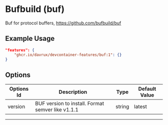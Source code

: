 
# Bufbuild (buf)

Buf for protocol buffers, https://github.com/bufbuild/buf

## Example Usage

```json
"features": {
    "ghcr.io/davrux/devcontainer-features/buf:1": {}
}
```

## Options

| Options Id | Description                                       | Type   | Default Value |
|------------|---------------------------------------------------|--------|---------------|
| version    | BUF version to install. Format semver like v1.1.1 | string | latest        |



---
